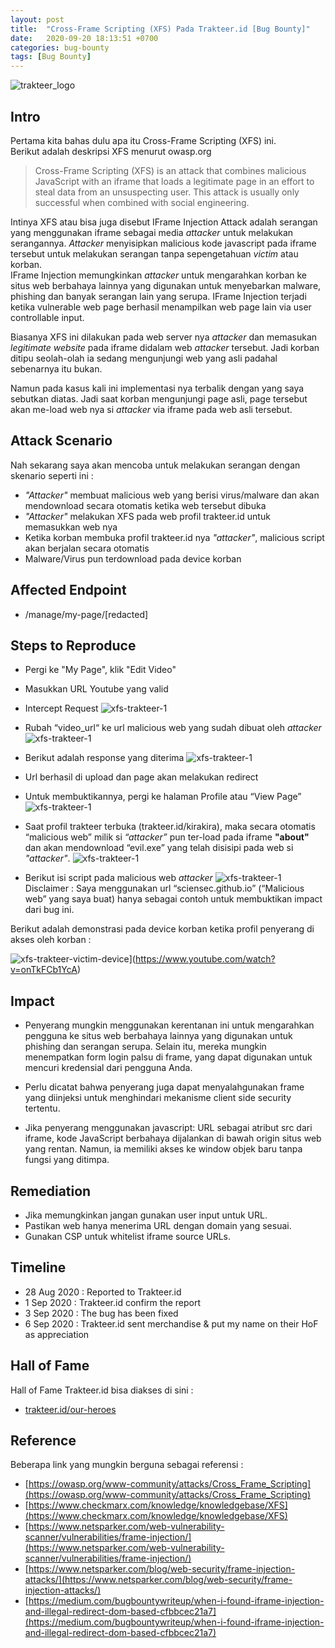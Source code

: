 ```yaml
---
layout: post
title:  "Cross-Frame Scripting (XFS) Pada Trakteer.id [Bug Bounty]"
date:   2020-09-20 18:13:51 +0700
categories: bug-bounty
tags: [Bug Bounty]
---
```


![trakteer_logo](https://trakteer.id/images/mix/navbar-logo-lite-beta.png "Trakteer.id")
## Intro
Pertama kita bahas dulu apa itu Cross-Frame Scripting (XFS) ini.  
Berikut adalah deskripsi XFS menurut owasp.org

> Cross-Frame Scripting (XFS) is an attack that combines malicious JavaScript with an iframe that loads a legitimate page in an effort to steal data from an unsuspecting user. This attack is usually only successful when combined with social engineering.

Intinya XFS atau bisa juga disebut IFrame Injection Attack adalah serangan yang menggunakan iframe sebagai media *attacker* untuk melakukan serangannya. *Attacker* menyisipkan malicious kode javascript pada iframe tersebut untuk melakukan serangan tanpa sepengetahuan *victim* atau korban.  
IFrame Injection memungkinkan *attacker* untuk mengarahkan korban ke situs web berbahaya lainnya yang digunakan untuk menyebarkan malware, phishing dan banyak serangan lain yang serupa. IFrame Injection terjadi ketika vulnerable web page berhasil menampilkan web page lain via user controllable input.

Biasanya XFS ini dilakukan pada web server nya *attacker* dan memasukan *legitimate website* pada iframe didalam web *attacker* tersebut. Jadi korban ditipu seolah-olah ia sedang mengunjungi web yang asli padahal sebenarnya itu bukan.  

Namun pada kasus kali ini implementasi nya terbalik dengan yang saya sebutkan diatas. Jadi saat korban mengunjungi page asli, page tersebut akan me-load web nya si *attacker* via iframe pada web asli tersebut.  

## Attack Scenario

Nah sekarang saya akan mencoba untuk melakukan serangan dengan skenario seperti ini :
- *"Attacker"* membuat malicious web yang berisi virus/malware dan akan mendownload secara otomatis ketika web tersebut dibuka
- *"Attacker"* melakukan XFS pada web profil trakteer.id untuk memasukkan web nya
- Ketika korban membuka profil trakteer.id nya *"attacker"*, malicious script akan berjalan secara otomatis
- Malware/Virus pun terdownload pada device korban

## Affected Endpoint
- /manage/my-page/[redacted]

## Steps to Reproduce
- Pergi ke "My Page", klik "Edit Video"
- Masukkan URL Youtube yang valid
- Intercept Request
![xfs-trakteer-1](/assets/images/trakteer/1.png)  

- Rubah “video_url“ ke url malicious web yang sudah dibuat oleh *attacker*
![xfs-trakteer-1](/assets/images/trakteer/2.png)  

- Berikut adalah response yang diterima
![xfs-trakteer-1](/assets/images/trakteer/3.png)  

- Url berhasil di upload dan page akan melakukan redirect
- Untuk membuktikannya, pergi ke halaman Profile atau “View Page”
![xfs-trakteer-1](/assets/images/trakteer/4.png)  

- Saat profil trakteer terbuka (trakteer.id/kirakira), maka secara otomatis “malicious web” milik si *“attacker”* pun ter-load pada iframe **"about"** dan akan mendownload “evil.exe” yang telah disisipi pada web si *"attacker"*.
![xfs-trakteer-1](/assets/images/trakteer/5.png)  

- Berikut isi script pada malicious web *attacker*
![xfs-trakteer-1](/assets/images/trakteer/6.png)  
Disclaimer : Saya menggunakan url “sciensec.github.io” (“Malicious web” yang saya buat) hanya sebagai contoh untuk membuktikan impact dari bug ini.  

Berikut adalah demonstrasi pada device korban ketika profil penyerang di akses oleh korban :

![xfs-trakteer-victim-device](https://img.youtube.com/vi/onTkFCb1YcA/0.jpg)](https://www.youtube.com/watch?v=onTkFCb1YcA)


## Impact
- Penyerang mungkin menggunakan kerentanan ini untuk mengarahkan pengguna ke situs web berbahaya lainnya yang digunakan untuk phishing dan serangan serupa. Selain itu, mereka mungkin menempatkan form login palsu di frame, yang dapat digunakan untuk mencuri kredensial dari pengguna Anda.

- Perlu dicatat bahwa penyerang juga dapat menyalahgunakan frame yang diinjeksi untuk menghindari mekanisme client side security tertentu. 

- Jika penyerang menggunakan javascript: URL sebagai atribut src dari iframe, kode JavaScript berbahaya dijalankan di bawah origin situs web yang rentan. Namun, ia memiliki akses ke window objek baru tanpa fungsi yang ditimpa.

## Remediation
- Jika memungkinkan jangan gunakan user input untuk URL.
- Pastikan web hanya menerima URL dengan domain yang sesuai.
- Gunakan CSP untuk whitelist iframe source URLs.

## Timeline
- 28 Aug 2020 : Reported to Trakteer.id
- 1 Sep 2020 : Trakteer.id confirm the report
- 3 Sep 2020 : The bug has been fixed
- 6 Sep 2020 : Trakteer.id sent merchandise & put my name on their HoF as appreciation

## Hall of Fame
Hall of Fame Trakteer.id bisa diakses di sini :
- [trakteer.id/our-heroes](https://trakteer.id/our-heroes)

## Reference 
Beberapa link yang mungkin berguna sebagai referensi :
- [https://owasp.org/www-community/attacks/Cross_Frame_Scripting](https://owasp.org/www-community/attacks/Cross_Frame_Scripting)
- [https://www.checkmarx.com/knowledge/knowledgebase/XFS](https://www.checkmarx.com/knowledge/knowledgebase/XFS)
- [https://www.netsparker.com/web-vulnerability-scanner/vulnerabilities/frame-injection/](https://www.netsparker.com/web-vulnerability-scanner/vulnerabilities/frame-injection/)
- [https://www.netsparker.com/blog/web-security/frame-injection-attacks/](https://www.netsparker.com/blog/web-security/frame-injection-attacks/)
- [https://medium.com/bugbountywriteup/when-i-found-iframe-injection-and-illegal-redirect-dom-based-cfbbcec21a7](https://medium.com/bugbountywriteup/when-i-found-iframe-injection-and-illegal-redirect-dom-based-cfbbcec21a7)
